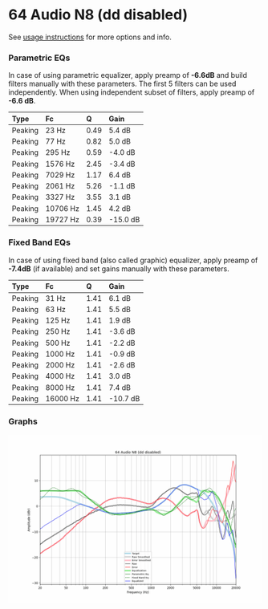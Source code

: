 # 64 Audio N8 (dd disabled)
See [usage instructions](https://github.com/jaakkopasanen/AutoEq#usage) for more options and info.

### Parametric EQs
In case of using parametric equalizer, apply preamp of **-6.6dB** and build filters manually
with these parameters. The first 5 filters can be used independently.
When using independent subset of filters, apply preamp of **-6.6 dB**.

| Type    | Fc       |    Q | Gain     |
|:--------|:---------|:-----|:---------|
| Peaking | 23 Hz    | 0.49 | 5.4 dB   |
| Peaking | 77 Hz    | 0.82 | 5.0 dB   |
| Peaking | 295 Hz   | 0.59 | -4.0 dB  |
| Peaking | 1576 Hz  | 2.45 | -3.4 dB  |
| Peaking | 7029 Hz  | 1.17 | 6.4 dB   |
| Peaking | 2061 Hz  | 5.26 | -1.1 dB  |
| Peaking | 3327 Hz  | 3.55 | 3.1 dB   |
| Peaking | 10706 Hz | 1.45 | 4.2 dB   |
| Peaking | 19727 Hz | 0.39 | -15.0 dB |

### Fixed Band EQs
In case of using fixed band (also called graphic) equalizer, apply preamp of **-7.4dB**
(if available) and set gains manually with these parameters.

| Type    | Fc       |    Q | Gain     |
|:--------|:---------|:-----|:---------|
| Peaking | 31 Hz    | 1.41 | 6.1 dB   |
| Peaking | 63 Hz    | 1.41 | 5.5 dB   |
| Peaking | 125 Hz   | 1.41 | 1.9 dB   |
| Peaking | 250 Hz   | 1.41 | -3.6 dB  |
| Peaking | 500 Hz   | 1.41 | -2.2 dB  |
| Peaking | 1000 Hz  | 1.41 | -0.9 dB  |
| Peaking | 2000 Hz  | 1.41 | -2.6 dB  |
| Peaking | 4000 Hz  | 1.41 | 3.0 dB   |
| Peaking | 8000 Hz  | 1.41 | 7.4 dB   |
| Peaking | 16000 Hz | 1.41 | -10.7 dB |

### Graphs
![](./64%20Audio%20N8%20(dd%20disabled).png)